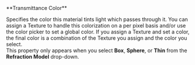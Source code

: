 <tr>
<td>**Transmittance Color**</td>
<td>

Specifies the color this material tints light which passes through it. You can assign a Texture to handle this colorization on a per pixel basis and/or use the color picker to set a global color. If you assign a Texture and set a color, the final color is a combination of the Texture you assign and the color you select.<br />This property only appears when you select **Box**, **Sphere**, or **Thin** from the **Refraction Model** drop-down.

</td>
</tr>
